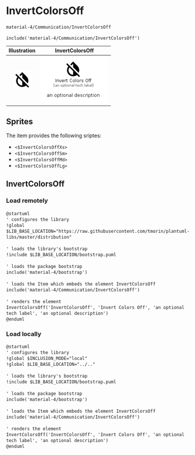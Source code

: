 # InvertColorsOff


```text
material-4/Communication/InvertColorsOff
```

```text
include('material-4/Communication/InvertColorsOff')
```



| Illustration | InvertColorsOff |
| :---: | :---: |
| ![illustration for Illustration](../../material-4/Communication/InvertColorsOff.png) | ![illustration for InvertColorsOff](../../material-4/Communication/InvertColorsOff.Local.png) |



## Sprites
The item provides the following sriptes:

- `<$InvertColorsOffXs>`
- `<$InvertColorsOffSm>`
- `<$InvertColorsOffMd>`
- `<$InvertColorsOffLg>`





## InvertColorsOff

### Load remotely
```plantuml
@startuml
' configures the library
!global $LIB_BASE_LOCATION="https://raw.githubusercontent.com/tmorin/plantuml-libs/master/distribution"

' loads the library's bootstrap
!include $LIB_BASE_LOCATION/bootstrap.puml

' loads the package bootstrap
include('material-4/bootstrap')

' loads the Item which embeds the element InvertColorsOff
include('material-4/Communication/InvertColorsOff')

' renders the element
InvertColorsOff('InvertColorsOff', 'Invert Colors Off', 'an optional tech label', 'an optional description')
@enduml
```

### Load locally
```plantuml
@startuml
' configures the library
!global $INCLUSION_MODE="local"
!global $LIB_BASE_LOCATION="../.."

' loads the library's bootstrap
!include $LIB_BASE_LOCATION/bootstrap.puml

' loads the package bootstrap
include('material-4/bootstrap')

' loads the Item which embeds the element InvertColorsOff
include('material-4/Communication/InvertColorsOff')

' renders the element
InvertColorsOff('InvertColorsOff', 'Invert Colors Off', 'an optional tech label', 'an optional description')
@enduml
```


